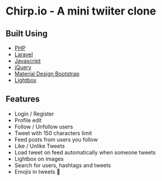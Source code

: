 # Chirp.io - A mini twiiter clone #

## Built Using ##
* [PHP](http://php.net/manual/en/intro-whatis.php)
* [Laravel](https://laravel.com/)
* [Javascript](https://developer.mozilla.org/en-US/docs/Web/JavaScript)
* [jQuery](https://jquery.com/)
* [Material Design Bootstrap](https://mdbootstrap.com/mdb3/getting-started-mdb3/)
* [Lightbox](http://lokeshdhakar.com/projects/lightbox2/)

## Features ##
* Login / Register
* Profile edit
* Follow / Unfollow users
* Tweet with 150 characters limit
* Feed posts from users you follow
* Like / Unlike Tweets
* Load tweet on feed automatically when someone tweets
* Lightbox on images
* Search for users, hashtags and tweets
* Emojis in tweets :raised_hands:
